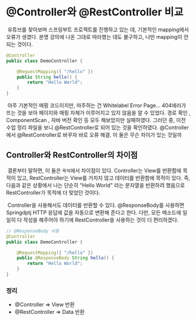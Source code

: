 # @Controller와 @RestController 비교



​	유튜브를 찾아보며 스프링부트 프로젝트를 진행하고 있는 데, 기본적인 mapping에서 오류가 생겼다. 분명 강의에 나온 그대로 따라했는 데도 불구하고, 나만 mapping이 안 되는 것이다. 

```java
@Controller
public class DemoController {

	@RequestMapping({ "/hello" })
	public String hello() {
		return "Hello World";
	}
}
```

​	아주 기본적인 매핑 코드이지만, 마주하는 건 Whitelabel Error Page... 404에러가 뜨는 것을 보아 페이지와 매핑 자체가 이루어지고 있지 않음을 알 수 있었다. 경로 확인 , ComponentScan , 자바 버전 확인 등 모두 해보았지만 실패하였다. 그러던 중, 이전 수업 정리 파일을 보니 @RestController로 되어 있는 것을 확인하였다. @Controller에서 @RestController로 바꾸자 바로 오류 해결. 이 둘은 무슨 차이가 있는 것일까



## Controller와 RestController의 차이점

​	결론부터 말하면, 이 둘은 `목적`에서 차이점이 있다. Controller는 View를 반환함에 목적이 있고, RestController는 View를 거치지 않고 데이터를 반환함에 목적이 있다. 즉, 다음과 같은 상황에서 나는 단순히 "Hello World" 라는 문자열을 반환하려 했음으로 RestController가 목적에 더 맞았던 것이다.

​	Controller을 사용해서도 데이터를 반환할 수 있다. @ResponseBody를 사용하면 Springdptj HTTP 응답에 값을 자동으로 변환해 준다고 한다. 다만, 모든 메소드에 일일히 다 작성을 해주어야 하기에 RestController을 사용하는 것이 더 편리하겠다. 

```java
// @ResponseBody 사용
@Controller
public class DemoController {

	@RequestMapping({ "/hello" })
	public @ResponseBody String hello() {
		return "Hello World";
	}
}
```

### 정리 

- @Controller => View 반환
- @RestController => Data 반환



